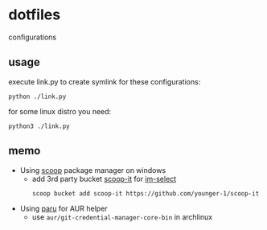 # dotfiles
configurations

## usage

execute link.py to create symlink for these configurations:

```
python ./link.py
```

for some linux distro you need:

```
python3 ./link.py
```

## memo

- Using [scoop](https://scoop.sh/) package manager on windows
  - add 3rd party bucket [scoop-it](https://github.com/younger-1/scoop-it) for [im-select](https://github.com/daipeihust/im-select)
    ```
    scoop bucket add scoop-it https://github.com/younger-1/scoop-it
    ```
- Using [paru](https://github.com/Morganamilo/paru) for AUR helper
  - use `aur/git-credential-manager-core-bin` in archlinux

